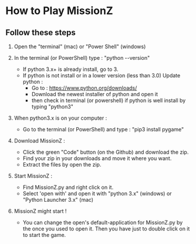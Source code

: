 # How to Play MissionZ #
## Follow these steps ##

1. Open the "terminal" (mac) or "Power Shell" (windows)

2. In the terminal (or PowerShell) type : "python --version"
    - If python 3.x+ is already install, go to 3.
    - If python is not install or in a lower version (less than 3.0)
    Update python : 
        - Go to : https://www.python.org/downloads/
        - Download the newest installer of python and open it
        - then check in terminal (or powershell) if python is well install by typing "python3"

3. When python3.x is on your computer :
    - Go to the terminal (or PowerShell) and type : "pip3 install pygame"

4. Download MissionZ :
    - Click the green "Code" button (on the Github) and download the zip.
    - Find your zip in your downloads and move it where you want.
    - Extract the files by open the zip.

5. Start MissionZ :
    - Find MissionZ.py and right click on it.
    - Select 'open with' and open it with "python 3.x" (windows) or "Python Launcher 3.x" (mac)
    
6. MissionZ might start !
    - You can change the open's default-application for MissionZ.py by the once you used to open it. Then you have just to double click on it to start the game.
